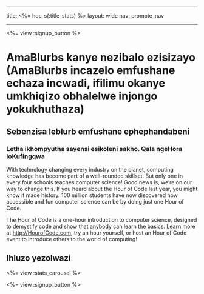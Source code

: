 * * *

title: <%= hoc_s(:title_stats) %> layout: wide nav: promote_nav

* * *

<a id="blurb"></a>

<%= view :signup_button %>

# AmaBlurbs kanye nezibalo ezisizayo (AmaBlurbs incazelo emfushane echaza incwadi, ifilimu okanye umkhiqizo obhalelwe injongo yokukhuthaza)

## Sebenzisa leblurb emfushane ephephandabeni

### Letha ikhompyutha sayensi esikoleni sakho. Qala ngeHora loKufingqwa

With technology changing every industry on the planet, computing knowledge has become part of a well-rounded skillset. But only one in every four schools teaches computer science! Good news is, we’re on our way to change this. If you heard about the Hour of Code last year, you might know it made history. 100 million students have now discovered how accessible and fun computer science can be by doing just one Hour of Code.

The Hour of Code is a one-hour introduction to computer science, designed to demystify code and show that anybody can learn the basics. Learn more at <http://HourofCode.com>, try an hour yourself, or host an Hour of Code event to introduce others to the world of computing!

<a id="infographics"></a>

## Ihluzo yezolwazi

<%= view :stats_carousel %>

<%= view :signup_button %>